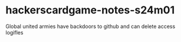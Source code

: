 # hackerscardgame-notes-s24m01
Global united armies have backdoors to github and can delete access logifles
